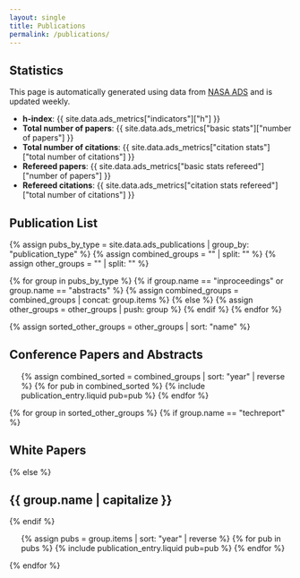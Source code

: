 ```yaml
---
layout: single
title: Publications
permalink: /publications/
---
```


## Statistics

This page is automatically generated using data from [NASA ADS](https://ui.adsabs.harvard.edu) and is updated weekly.

- **h-index**: {{ site.data.ads_metrics["indicators"]["h"] }}
- **Total number of papers**: {{ site.data.ads_metrics["basic stats"]["number of papers"] }}
- **Total number of citations**: {{ site.data.ads_metrics["citation stats"]["total number of citations"] }}
- **Refereed papers**: {{ site.data.ads_metrics["basic stats refereed"]["number of papers"] }}
- **Refereed citations**: {{ site.data.ads_metrics["citation stats refereed"]["total number of citations"] }}

## Publication List

{% assign pubs_by_type = site.data.ads_publications | group_by: "publication_type" %}
{% assign combined_groups = "" | split: "" %}
{% assign other_groups = "" | split: "" %}

{% for group in pubs_by_type %}
{% if group.name == "inproceedings" or group.name == "abstracts" %}
{% assign combined_groups = combined_groups | concat: group.items %}
{% else %}
{% assign other_groups = other_groups | push: group %}
{% endif %}
{% endfor %}

{% assign sorted_other_groups = other_groups | sort: "name" %}

<h2>Conference Papers and Abstracts</h2>
<ul class="publication-list">
  {% assign combined_sorted = combined_groups | sort: "year" | reverse %}
  {% for pub in combined_sorted %}
    {% include publication_entry.liquid pub=pub %}
  {% endfor %}
</ul>

{% for group in sorted_other_groups %}
{% if group.name == "techreport" %}
<h2>White Papers</h2>
{% else %}
<h2>{{ group.name | capitalize }}</h2>
{% endif %}

  <ul class="publication-list">
    {% assign pubs = group.items | sort: "year" | reverse %}
    {% for pub in pubs %}
      {% include publication_entry.liquid pub=pub %}
    {% endfor %}
  </ul>
{% endfor %}

<style>
.publication-list {
  list-style-type: disc;
  padding-left: 1.5em;
}
.publication-list li {
  margin-bottom: 1.2em;
  line-height: 1.5em;
}
.publication-list a {
  text-decoration: none;
  color: #0645ad;
}
.publication-list a:hover {
  text-decoration: underline;
}
</style>
